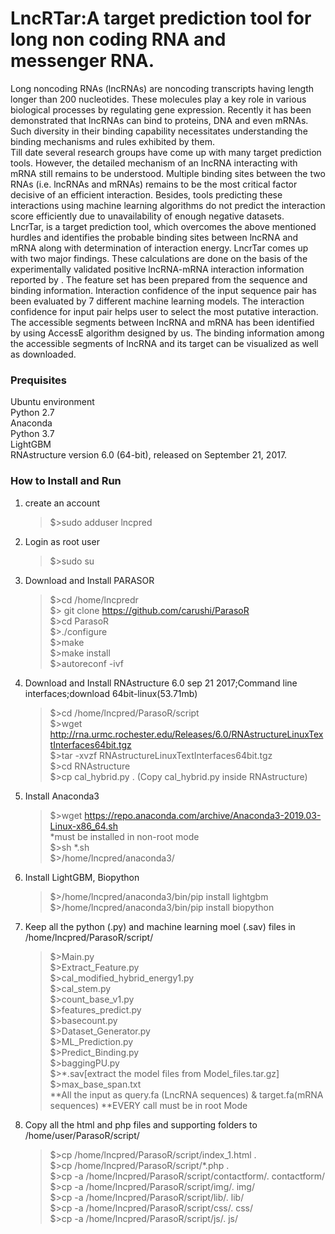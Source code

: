 # LncRTar:A target prediction tool for long non coding RNA and messenger RNA.<br />
Long noncoding RNAs (lncRNAs) are noncoding transcripts having length longer than 200 nucleotides. These molecules play a key role in various biological processes by regulating gene expression. Recently it has been demonstrated that lncRNAs can bind to proteins, DNA and even mRNAs. Such diversity in their binding capability necessitates understanding the binding mechanisms and rules exhibited by them.<br />
Till date several research groups have come up with many target prediction tools. However, the detailed mechanism of an lncRNA interacting with mRNA still remains to be understood. Multiple binding sites between the two RNAs (i.e. lncRNAs and mRNAs) remains to be the most critical factor decisive of an efficient interaction. Besides, tools predicting these interactions using machine learning algorithms do not predict the interaction score efficiently due to unavailability of enough negative datasets.<br />
LncrTar, is a target prediction tool, which overcomes the above mentioned hurdles and identifies the probable binding sites between lncRNA and mRNA along with determination of interaction energy. LncrTar comes up with two major findings. These calculations are done on the basis of the experimentally validated positive lncRNA-mRNA interaction information reported by . The feature set has been prepared from the sequence and binding information. Interaction confidence of the input sequence pair has been evaluated by 7 different machine learning models. The interaction confidence for input pair helps user to select the most putative interaction. The accessible segments between lncRNA and mRNA has been identified by using AccessE algorithm designed by us. The binding information among the accessible segments of lncRNA and its target can be visualized as well as downloaded.
### Prequisites
Ubuntu environment<br />
Python 2.7<br />
Anaconda<br />
Python 3.7<br />
LightGBM <br />
RNAstructure version 6.0 (64-bit), released on September 21, 2017.<br />


### How to Install and Run
1.  create an account<br /> 
    >$>sudo adduser lncpred<br />
2.  Login as root user <br />
    >$>sudo su
3.  Download and Install PARASOR
    >$>cd /home/lncpredr<br />
    >$> git clone https://github.com/carushi/ParasoR <br />
    >$>cd ParasoR<br />
    >$>./configure<br />
    >$>make<br />
    >$>make install<br />
    >$>autoreconf -ivf<br />
3. Download and Install RNAstructure 6.0 sep 21 2017;Command line interfaces;download 64bit-linux(53.71mb)<br />
    >$>cd /home/lncpred/ParasoR/script<br />
    >$>wget http://rna.urmc.rochester.edu/Releases/6.0/RNAstructureLinuxTextInterfaces64bit.tgz <br />
    >$>tar -xvzf RNAstructureLinuxTextInterfaces64bit.tgz <br />
    >$>cd RNAstructure <br />
    >$>cp cal_hybrid.py . (Copy cal_hybrid.py inside RNAstructure)<br />
4.  Install Anaconda3
    >$>wget https://repo.anaconda.com/archive/Anaconda3-2019.03-Linux-x86_64.sh <br />
    *must be installed in non-root mode<br />
    >$>sh *.sh <br />
    >$>/home/lncpred/anaconda3/ <br />
5.  Install LightGBM, Biopython
    >$>/home/lncpred/anaconda3/bin/pip install lightgbm <br />
    >$>/home/lncpred/anaconda3/bin/pip install biopython <br />
6.  Keep all the python (.py) and machine learning moel (.sav) files in /home/lncpred/ParasoR/script/ <br />
    >$>Main.py<br />
    >$>Extract_Feature.py<br />
    >$>cal_modified_hybrid_energy1.py<br />
    >$>cal_stem.py<br />
    >$>count_base_v1.py<br />
    >$>features_predict.py<br />
    >$>basecount.py<br />
    >$>Dataset_Generator.py<br />
    >$>ML_Prediction.py<br />
    >$>Predict_Binding.py<br />
    >$>baggingPU.py<br />
    >$>*.sav[extract the model files from Model_files.tar.gz]<br /> 
    >$>max_base_span.txt<br />
    **All the input as query.fa (LncRNA sequences) & target.fa(mRNA sequences)
    **EVERY call must be in root Mode
7.  Copy all the html and php files and supporting folders to 
    /home/user/ParasoR/script/<br />
    >$>cp /home/lncpred/ParasoR/script/index_1.html .<br />
    >$>cp /home/lncpred/ParasoR/script/*.php .<br />
    >$>cp -a /home/lncpred/ParasoR/script/contactform/. contactform/<br />
    >$>cp -a /home/lncpred/ParasoR/script/img/. img/<br />
    >$>cp -a /home/lncpred/ParasoR/script/lib/. lib/<br />
    >$>cp -a /home/lncpred/ParasoR/script/css/. css/<br />
    >$>cp -a /home/lncpred/ParasoR/script/js/. js/<br />

    
    

 
